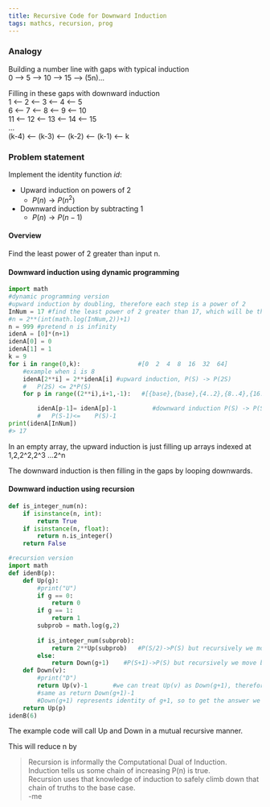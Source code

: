 ```yaml
---
title: Recursive Code for Downward Induction
tags: mathcs, recursion, prog
---
```


### Analogy
Building a number line with gaps with typical induction  
0 ⟶ 5 ⟶ 10 ⟶ 15 ⟶ (5n)...

Filling in these gaps with downward induction  
1 ⟵ 2 ⟵ 3 ⟵ 4 ⟵ 5  
6 ⟵ 7 ⟵ 8 ⟵ 9 ⟵ 10  
11 ⟵ 12 ⟵ 13 ⟵ 14 ⟵ 15  
...  
(k-4) ⟵ (k-3) ⟵ (k-2) ⟵ (k-1) ⟵ k

### Problem statement

Implement the identity function $id$:

* Upward induction on powers of 2  
  * $P(n) \rightarrow P(n^2)$   
* Downward induction by subtracting 1  
  * $P(n) \rightarrow P(n-1)$  

#### Overview

Find the least power of 2 greater than input n.  


#### Downward induction using dynamic programming

``` python
import math
#dynamic programming version
#upward induction by doubling, therefore each step is a power of 2
InNum = 17 #find the least power of 2 greater than 17, which will be the size of the dynamic programming array
#n = 2**(int(math.log(InNum,2))+1)
n = 999 #pretend n is infinity
idenA = [0]*(n+1)
idenA[0] = 0
idenA[1] = 1
k = 9
for i in range(0,k):                #[0  2  4  8  16  32  64]
    #example when i is 8 
    idenA[2**i] = 2**idenA[i] #upward induction, P(S) -> P(2S)
    #   P(2S) <= 2*P(S)
    for p in range((2**i),i+1,-1):   #[{base},{base},{4..2},{8..4},{16..8}] remember range(inclusive,excluded)

        idenA[p-1]= idenA[p]-1          #downward induction P(S) -> P(S-1)
        #   P(S-1)<=    P(S)-1
print(idenA[InNum])
#> 17
```
In an empty array, the upward induction is just filling up arrays indexed at 1,2,2^2,2^3 ...2^n

The downward induction is then filling in the gaps by looping downwards.

#### Downward induction using recursion
``` python
def is_integer_num(n):
    if isinstance(n, int):
        return True
    if isinstance(n, float):
        return n.is_integer()
    return False

#recursion version
import math
def idenB(p):
    def Up(g):
        #print("U")
        if g == 0:
            return 0
        if g == 1:
            return 1
        subprob = math.log(g,2)
        
        if is_integer_num(subprob):
            return 2**Up(subprob)   #P(S/2)->P(S) but recursively we move backwards
        else:
            return Down(g+1)    #P(S+1)->P(S) but recursively we move backwards
    def Down(v):
        #print("D")
        return Up(v)-1       #we can treat Up(v) as Down(g+1), therefore
        #same as return Down(g+1)-1
        #Down(g+1) represents identity of g+1, so to get the answer we must subtract 1 from it
    return Up(p)
idenB(6)
```
The example code will call Up and Down in a mutual recursive manner.

This will reduce n by 

> Recursion is informally the Computational Dual of Induction.  
> Induction tells us some chain of increasing P(n) is true.    
> Recursion uses that knowledge of induction to safely climb down that chain of truths to the base case.  
> -me  